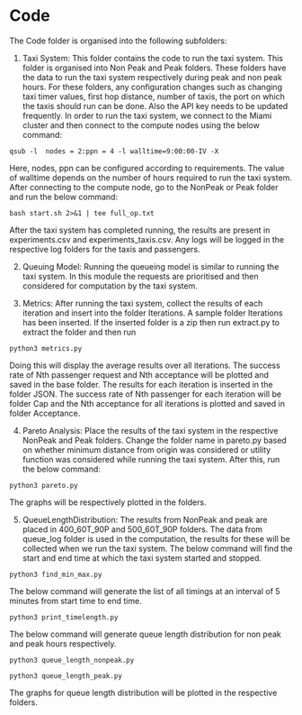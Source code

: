 # Code

The Code folder is organised into the following subfolders:

1. Taxi System: This folder contains the code to run the taxi system. This folder is organised into Non Peak and Peak folders. These folders have the data to run the taxi system respectively during peak and non peak hours. For these folders, any configuration changes such as changing taxi timer values, first hop distance, number of taxis, the port on which the taxis should run can be done. Also the API key needs to be updated frequently. In order to run the taxi system, we connect to the Miami cluster and then connect to the compute nodes using the below command:

```
qsub -l  nodes = 2:ppn = 4 -l walltime=9:00:00-IV -X
```

Here, nodes, ppn can be configured according to requirements. The value of walltime depends on the number of hours required to run the taxi system. After connecting to the compute node, go to the NonPeak or Peak folder and run the below command:

```
bash start.sh 2>&1 | tee full_op.txt
```

After the taxi system has completed running, the results are present in experiments.csv and experiments_taxis.csv. Any logs will be logged in the respective log folders for the taxis and passengers.

2. Queuing Model: Running the queueing model is similar to running the taxi system. In this module the requests are prioritised and then considered for computation by the taxi system.

3. Metrics: After running the taxi system, collect the results of each iteration and insert into the folder Iterations. A sample folder Iterations has been inserted. If the inserted folder is a zip then run extract.py to extract the folder and then run 

```
python3 metrics.py 
```

Doing this will display the average results over all iterations. The success rate of Nth passenger request and Nth acceptance will be plotted and saved in the base folder. The results for each iteration is inserted in the folder JSON. The success rate of Nth passenger for each iteration will be folder Cap and the Nth acceptance for all iterations is plotted and saved in folder Acceptance.

4. Pareto Analysis: Place the results of the taxi system in the respective NonPeak and Peak folders. Change the folder name in pareto.py based on whether minimum distance from origin was considered or utility function was considered while running the taxi system. After this, run the below command:

```
python3 pareto.py
```	

The graphs will be respectively plotted in the folders.

5. QueueLengthDistribution: The results from NonPeak and peak are placed in 400_60T_90P and 500_60T_90P folders. The data from queue_log folder is used in the computation, the results for these will be collected when we run the taxi system. The below command will find the start and end time at which the taxi system started and stopped.

```
python3 find_min_max.py
```

The below command will generate the list of all timings at an interval of 5 minutes from start time to end time.

```
python3 print_timelength.py
```

The below command will generate queue length distribution for non peak and peak hours respectively.

```
python3 queue_length_nonpeak.py
```

```
python3 queue_length_peak.py
```

The graphs for queue length distribution will be plotted in the respective folders.

